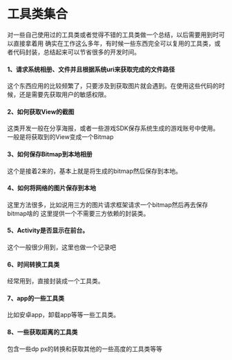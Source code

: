 # 工具类集合
对一些自己使用过的工具类或者觉得不错的工具类做一个总结，以后需要用到时可以直接拿着用
确实在工作这么多年，有时候一些东西完全可以复用的工具类，或者代码封装，总结起来可以节省很多的开发时间。

#### 1、请求系统相册、文件并且根据系统uri来获取完成的文件路径
这个东西应用的比较频繁了，只要涉及到获取图片就会遇到。在使用这些代码的时候，还是需要先获取用户的敏感权限。
#### 2、如何获取View的截图
这类开发一般在分享海报，或者一些游戏SDK保存系统生成的游戏账号中使用。一般是将获取到的View变成一个Bitmap
#### 3、如何保存Bitmap到本地相册
这个是接着2来的，基本上就是将生成的bitmap然后保存到本地。
#### 4、如何将网络的图片保存到本地
这里方法很多，比如说用三方的图片请求框架请求一个bitmap然后再去保存bitmap啥的
这里提供一个不需要三方依赖的封装类。
#### 5、Activity是否显示在前台。
这个一般很少用到，这里也做一个记录吧
#### 6、时间转换工具类
经常用到，直接封装成一个工具类。
#### 7、app的一些工具类
比如安卓app，卸载app等等一些工具类。
#### 8、一些获取距离的工具类
包含一些dp px的转换和获取其他的一些高度的工具类等等



